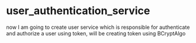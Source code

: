 # user_authentication_service
now I am going to create user service which is responsible for authenticate and authorize a user using token, will be creating token using BCryptAlgo
